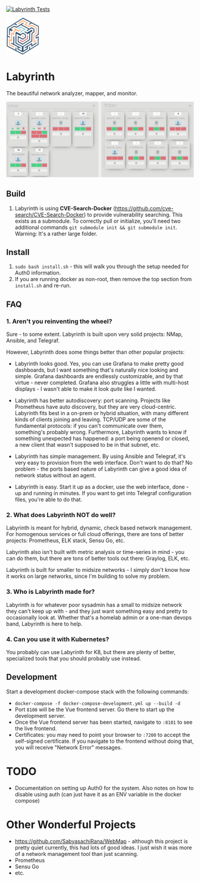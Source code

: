 [![Labyrinth Tests](https://github.com/amunchet/labyrinth/actions/workflows/push.yml/badge.svg)](https://github.com/amunchet/labyrinth/actions/workflows/push.yml)

<img src="frontend/labyrinth/public/logo.png" height="100" alt="Labyrinth Logo" />

# Labyrinth
The beautiful network analyzer, mapper, and monitor.

<img src="frontend/labyrinth/public/img/screenshot.png"  alt="Labyrinth Screenshot" />

## Build
1.  Labyrinth is using **CVE-Search-Docker** (https://github.com/cve-search/CVE-Search-Docker) to provide vulnerability searching.  This exists as a submodule.  To correctly pull or initialize, you'll need two additional commands `git submodule init && git submodule init`.  Warning: It's a rather large folder.

## Install
1. `sudo bash install.sh` - this will walk you through the setup needed for Auth0 information.
2.  If you are running docker as non-root, then remove the top section from `install.sh` and re-run.

## FAQ
### 1.  Aren't you reinventing the wheel?
Sure - to some extent.  Labyrinth is built upon very solid projects: NMap, Ansible, and Telegraf.  

However, Labyrinth does some things better than other popular projects: 
- Labyrinth looks good.  Yes, you can use Grafana to make pretty good dashboards, but I want something that's naturally nice looking and simple.  Grafana dashboards are endlessly customizable, and by that virtue - never completed.  Grafana also struggles a little with multi-host displays - I wasn't able to make it look *quite* like I wanted.

- Labyrinth has better autodiscovery: port scanning.  Projects like Prometheus have auto discovery, but they are very cloud-centric.  Labyrinth fits best in a on-prem or hybrid situation, with many different kinds of clients joining and leaving.  TCP/UDP are some of the fundamental protocols: if you can't communicate over them, something's probably wrong.  Furthermore, Labyrinth wants to know if something unexpected has happened: a port being openend or closed, a new client that wasn't supposed to be in that subnet, etc.

- Labyrinth has simple management.  By using Ansible and Telegraf, it's very easy to provision from the web interface.  Don't want to do that?  No problem - the ports based nature of Labyrinth can give a good idea of network status without an agent.

- Labyrinth is easy.  Start it up as a docker, use the web interface, done - up and running in minutes.  If you want to get into Telegraf configuration files, you're able to do that.

### 2.  What does Labyrinth NOT do well?
Labyrinth is meant for hybrid, dynamic, check based network management.  For homogenous services or full cloud offerings, there are tons of better projects: Prometheus, ELK stack, Sensu Go, etc.  

Labyrinth also isn't built with metric analysis or time-series in mind - you can do them, but there are tons of better tools out there: Graylog, ELK, etc.

Labyrinth is built for smaller to midsize networks - I simply don't know how it works on large networks, since I'm building to solve my problem.

### 3.  Who is Labyrinth made for?
Labyrinth is for whatever poor sysadmin has a small to midsize network they can't keep up with - and they just want something easy and pretty to occasionally look at.  Whether that's a homelab admin or a one-man devops band, Labyrinth is here to help.

### 4.  Can you use it with Kubernetes?
You probably can use Labyrinth for K8, but there are plenty of better, specialized tools that you should probably use instead.

## Development
Start a development docker-compose stack with the following commands:
- `docker-compose -f docker-compose-development.yml up --build -d`
- Port `8100` will be the Vue frontend server.  Go there to start up the development server.
- Once the Vue frontend server has been started, navigate to `:8101` to see the live frontend.
- Certificates: you may need to point your browser to `:7200` to accept the self-signed certificate.  If you navigate to the frontend without doing that, you will receive "Network Error" messages.

# TODO
- Documentation on setting up Auth0 for the system.  Also notes on how to disable using auth (can just have it as an ENV variable in the docker compose)

# Other Wonderful Projects
- https://github.com/SabyasachiRana/WebMap - although this project is pretty quiet currently, this had lots of good ideas.  I just wish it was more of a network management tool than just scanning.
- Prometheus
- Sensu Go
- etc.

